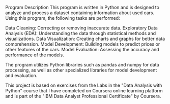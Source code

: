 Program Description
This program is written in Python and is designed to analyze and process a dataset containing information about used cars. Using this program, the following tasks are performed:

Data Cleaning: Correcting or removing inaccurate data.
Exploratory Data Analysis (EDA): Understanding the data through statistical methods and visualizations.
Data Visualization: Creating charts and graphs for better data comprehension.
Model Development: Building models to predict prices or other features of the cars.
Model Evaluation: Assessing the accuracy and performance of the models.

The program utilizes Python libraries such as pandas and numpy for data processing, as well as other specialized libraries for model development and evaluation.

This project is based on exercises from the Labs in the "Data Analysis with Python" course that I have completed on Coursera online learning platform and is part of the "IBM Data Analyst Professional Certificate" by Coursera.

